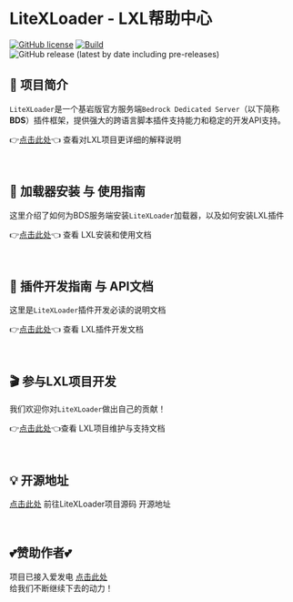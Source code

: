 # LiteXLoader - LXL帮助中心 

[![GitHub license](https://img.shields.io/github/license/LiteLDev/LiteXLoader)](https://github.com/LiteLDev/LiteXLoader/blob/main/LICENSE)
[![Build](https://img.shields.io/badge/build-passing-brightgreen)](#)
![GitHub release (latest by date including pre-releases)](https://img.shields.io/github/v/release/LiteLDev/LiteXLoader?include_prereleases)

## 🎨 项目简介
`LiteXLoader`是一个基岩版官方服务端`Bedrock Dedicated Server`（以下简称**BDS**）插件框架，提供强大的跨语言脚本插件支持能力和稳定的开发API支持。

👉[点击此处](https://lxl.litebds.com/#/?id=main)👈 查看对LXL项目更详细的解释说明  

<br>

## 🔨 加载器安装 与 使用指南

这里介绍了如何为BDS服务端安装`LiteXLoader`加载器，以及如何安装LXL插件  

👉[点击此处](zh_CN/Usage/)👈 查看 LXL安装和使用文档

<br>

## 🎯 插件开发指南 与 API文档
这里是`LiteXLoader`插件开发必读的说明文档  

👉[点击此处](zh_CN/Development/)👈 查看 LXL插件开发文档 

<br>

## 🎬 参与LXL项目开发

我们欢迎你对`LiteXLoader`做出自己的贡献！  

👉[点击此处](zh_CN/Maintance/)👈查看 LXL项目维护与支持文档

<br>

## 💡 开源地址

[点击此处](https://github.com/LiteLDev/LiteXLoader) 前往LiteXLoader项目源码 开源地址

<br>

## 💕赞助作者💕
项目已接入爱发电 [点击此处](https://afdian.net/@LiteXLoader?tab=home)   
给我们不断继续下去的动力！  